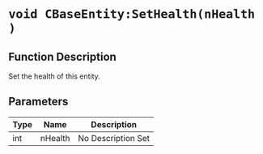 # `void CBaseEntity:SetHealth(nHealth )`
## Function Description
Set the health of this entity.
## Parameters
Type|Name|Description
--|--|--
int|nHealth|No Description Set

